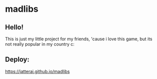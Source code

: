 # madlibs

## Hello! 
This is just my little project for my friends, 'cause i love this game, but its not really popular in my country c:

## Deploy: 
https://jatterai.github.io/madlibs
